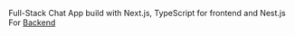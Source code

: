 Full-Stack Chat App build with Next.js, TypeScript for frontend and Nest.js For [Backend](https://github.com/makluganteng/chat-app-backend)
